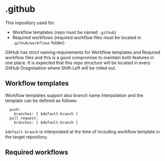 # .github

This repository used for:
- Workflow templates (repo must be named `.github`)
- Required workflows (required workflow files  must be located in `.github/workflows` folder)

GitHub has strict naming requirements for Workflow templates and Required workflow files and this is a good compromise to maintain both features in one place. It is expected that this repo structure will be located in every GitHub Oragnisation where Shift-Left will be rolled out.

## Workflow templates
Workflow templates support also branch name interpolation and the template can be defined as follows:
```
  push:
    branches: [ $default-branch ]
  pull_request:
    branches: [ $default-branch ]
```
`$default-branch` is interpolated at the time of including workflow template in the target repository.

## Required workflows